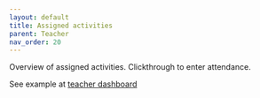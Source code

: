 ```yaml
---
layout: default
title: Assigned activities
parent: Teacher
nav_order: 20
---
```


Overview of assigned activities. Clickthrough to enter attendance.

See example at [teacher dashboard](https://acceptatiebredeschoolzuidoost.herokuapp.com/teacher/dashboard/)

